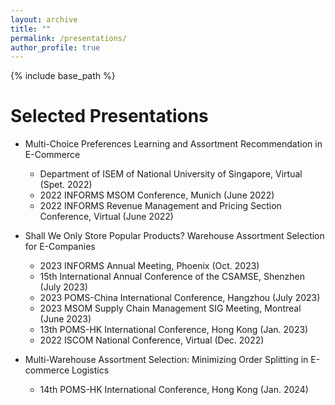 ```yaml
---
layout: archive
title: ""
permalink: /presentations/
author_profile: true
---
```


{% include base_path %}

Selected Presentations
======
* Multi-Choice Preferences Learning and Assortment Recommendation in E-Commerce
  * Department of ISEM of National University of Singapore, Virtual (Spet. 2022)
  * 2022 INFORMS MSOM Conference, Munich (June 2022)
  * 2022 INFORMS Revenue Management and Pricing Section Conference, Virtual (June 2022)

* Shall We Only Store Popular Products? Warehouse Assortment Selection for E-Companies
  * 2023 INFORMS Annual Meeting, Phoenix (Oct. 2023)
  * 15th International Annual Conference of the CSAMSE, Shenzhen (July 2023)
  * 2023 POMS-China International Conference, Hangzhou (July 2023)
  * 2023 MSOM Supply Chain Management SIG Meeting, Montreal (June 2023)
  * 13th POMS-HK International Conference, Hong Kong (Jan. 2023)
  * 2022 ISCOM National Conference, Virtual (Dec. 2022)

* Multi-Warehouse Assortment Selection: Minimizing Order Splitting in E-commerce Logistics
  * 14th POMS-HK International Conference, Hong Kong (Jan. 2024)
